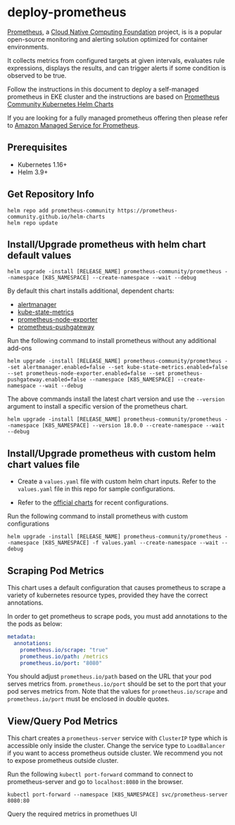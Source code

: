 # deploy-prometheus

[Prometheus](https://prometheus.io/), a [Cloud Native Computing Foundation](https://cncf.io/) project, is  is a popular open-source monitoring and alerting solution optimized for container environments. 

It collects metrics from configured targets at given intervals, evaluates rule expressions, displays the results, and can trigger alerts if some condition is observed to be true.

Follow the instructions in this document to deploy a self-managed prometheus in EKE cluster and the instructions are based on [Prometheus Community Kubernetes Helm Charts](https://github.com/prometheus-community/helm-charts)

If you are looking for a fully managed prometheus offering then please refer to [Amazon Managed Service for Prometheus](https://aws.amazon.com/prometheus/). 

## Prerequisites

- Kubernetes 1.16+
- Helm 3.9+

## Get Repository Info

```console
helm repo add prometheus-community https://prometheus-community.github.io/helm-charts
helm repo update
```

## Install/Upgrade prometheus with helm chart default values 

```console
helm upgrade -install [RELEASE_NAME] prometheus-community/prometheus --namespace [K8S_NAMESPACE] --create-namespace --wait --debug
```

By default this chart installs additional, dependent charts:

- [alertmanager](https://github.com/prometheus-community/helm-charts/tree/main/charts/alertmanager)
- [kube-state-metrics](https://github.com/prometheus-community/helm-charts/tree/main/charts/kube-state-metrics)
- [prometheus-node-exporter](https://github.com/prometheus-community/helm-charts/tree/main/charts/prometheus-node-exporter)
- [prometheus-pushgateway](https://github.com/walker-tom/helm-charts/tree/main/charts/prometheus-pushgateway)

Run the following command to install prometheus without any additional add-ons

```console
helm upgrade -install [RELEASE_NAME] prometheus-community/prometheus --set alertmanager.enabled=false --set kube-state-metrics.enabled=false --set prometheus-node-exporter.enabled=false --set prometheus-pushgateway.enabled=false --namespace [K8S_NAMESPACE] --create-namespace --wait --debug
```

The above commands install the latest chart version and use the `--version` argument to install a specific version of the prometheus chart.

```console
helm upgrade -install [RELEASE_NAME] prometheus-community/prometheus --namespace [K8S_NAMESPACE] --version 18.0.0 --create-namespace --wait --debug
```

## Install/Upgrade prometheus with custom helm chart values file

- Create a `values.yaml` file with custom helm chart inputs. Refer to the `values.yaml` file in this repo for sample configurations. 

- Refer to the [official charts](https://github.com/prometheus-community/helm-charts/tree/main/charts/prometheus) for recent configurations. 

Run the following command to install prometheus with custom configurations

```console
helm upgrade -install [RELEASE_NAME] prometheus-community/prometheus --namespace [K8S_NAMESPACE] -f values.yaml --create-namespace --wait --debug
```

## Scraping Pod Metrics

This chart uses a default configuration that causes prometheus to scrape a variety of kubernetes resource types, provided they have the correct annotations. 

In order to get prometheus to scrape pods, you must add annotations to the the pods as below:

```yaml
metadata:
  annotations:
    prometheus.io/scrape: "true"
    prometheus.io/path: /metrics
    prometheus.io/port: "8080"
```

You should adjust `prometheus.io/path` based on the URL that your pod serves metrics from. `prometheus.io/port` should be set to the port that your pod serves metrics from. Note that the values for `prometheus.io/scrape` and `prometheus.io/port` must be enclosed in double quotes.

## View/Query Pod Metrics

This chart creates a `prometheus-server` service with `ClusterIP` type which is accessible only inside the cluster. Change the service type to `LoadBalancer` if you want to access prometheus outside cluster. We recommend you not to expose prometheus outside cluster. 

Run the following `kubectl port-forward` command to connect to prometheus-server and go to `localhost:8080` in the browser.

```console
kubectl port-forward --namespace [K8S_NAMESPACE] svc/prometheus-server 8080:80
```

Query the required metrics in promethues UI
